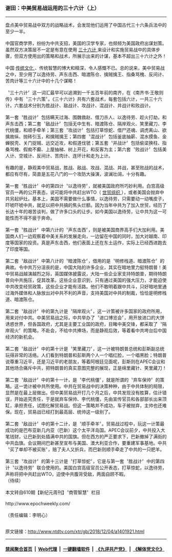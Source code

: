 ### 谢田：中美贸易战运用的三十六计（上）
------------------------

<div class="wysiwyg">
 盘点美中贸易战中双方的战略战术，会发现他们运用了中国古代三十六条兵法中的至少一半。
 <br/>
 <br/>
 中国官商学界，纷纷为中共支招，美国的汉学专家，也频频为美国政府出谋划策。虽然双方决策层不一定是有意在使用
 <a href="http://www.ntdtv.com/xtr/gb/articlelistbytag_三十六计.html" target="_blank">
  三十六计
 </a>
 来设计和实施贸易战中的具体步骤，但双方使用出的策略和战术，所展示出来的计谋，基本不超出三十六计之外！
 <br/>
 <br/>
 中国
 <a href="http://www.ntdtv.com/xtr/gb/articlelistbytag_传统文化.html" target="_blank">
  传统文化
 </a>
 、传统智慧的博大和精深，令人感慨不已。总的说来，美中贸易战之中，至少用了以逸待劳、声东击西、暗渡陈仓、擒贼擒王、指桑骂槐、反间计、苦肉计等三十六计中的十几个谋略！
 <br/>
 <br/>
 〝三十六计〞这一词汇最早可以追溯到一千五百年前的南齐，在《南齐书‧王敬则传》中有〝三十六策〞。《三十六计》共有六套战术，每套包括六计，一共三十六计。六套战术分别为胜战计、敌战计、攻战计、混战计、并战计和败战计。
 <br/>
 <br/>
 第一套〝胜战计〞包括瞒天过海、围魏救赵、借刀杀人、以逸待劳、趁火打劫，和声东击西；第二套〝敌战计〞包括无中生有、暗渡陈仓、隔岸观火、笑里藏刀、李代桃僵，和顺手牵羊；第三套〝攻战计〞包括打草惊蛇、借尸还魂、调虎离山、欲擒故纵、抛砖引玉，和擒贼擒王；第四套〝混战计〞包括釜底抽薪、混水摸鱼、金蝉脱壳、关门捉贼、远交近攻，和假道伐虢；第五套〝并战计〞包括偷梁换柱、指桑骂槐、假痴不癫、上屋抽梯、树上开花，和反客为主；第六套〝败战计〞包括美人计、空城计、反间计、苦肉计、连环计和走为上计。
 <br/>
 <br/>
 有趣的是，静观美中贸易战，胜战、敌战、攻战、混战、并战，甚至败战的战术，都应有尽有，简直是五花八门的一个攻防大操演，波澜壮阔，十分有趣。
 <br/>
 <br/>
 第一套〝胜战计〞中的第四计〝以逸待劳〞，就被美国政府所巧妙利用。白宫高级官员一再的公开表态，说可能将中共赶出WTO（
 <a href="http://www.ntdtv.com/xtr/gb/articlelistbytag_世贸组织.html" target="_blank">
  世贸组织
 </a>
 ），或者美国会抛弃中共另起炉灶。基本上，美国不需要做什么事情，以逸待劳，只需要动一动嘴皮子，吓唬吓唬中共，就足以把中共搞的焦头烂额。因为当年中共为了加入世贸，经历了长达十年的艰苦谈判，做了许多口头的让步。如今美国以逸待劳，让中共为这一可能性而不得不疲于奔命。
 <br/>
 <br/>
 第一套〝胜战计〞中第六计的〝声东击西〞，则是被美国商界高手们大加利用。美国商人们一边观察着中美关系的发展走向，一边留在中国的同时，加大对越南、印度等国家的投资。真是声东击西，他们表面上还在东土运作，实际上已经西进跑去了印度等国。
 <br/>
 <br/>
 第二套〝敌战计〞中第八计的〝暗渡陈仓〞，借用的是〝明修栈道、暗渡陈仓〞的典故。令中共万分沮丧的是，中国大陆的许多企业，其实在暗地里力挺特朗普！美中贸易战越演越烈之际，英国媒体披露说，大陆一些企业家支持特朗普，期待特朗普向中共施压，促其改革。这些企业意识到，只有通过美国的强大压力，才能迫使中共改变经贸政策，这些企业才能有活路。他们不敢明着跟中共斗，只好暗地里通过海外媒体和人脉放出对中共不利的声音，支持美国对中共的制裁，恰恰是明修栈道、暗渡陈仓。
 <br/>
 <br/>
 第二套〝敌战计〞中的第九计是〝隔岸观火〞，这一计策被许多国家的政府所用，用来对付中共。中美贸易战之际，中共举办了〝进口博览会〞，用开放进口的大饼诱惑世界，但各国政府，尤其是主要工业国的政府，目睹中美交锋，都采取了〝隔岸观火〞的策略，不赴会，不给中共捧场，而是静观后效，等着看中共垮台后中国经济的新机会。
 <br/>
 <br/>
 第二套〝敌战计〞中的第十计是〝笑里藏刀〞，这一计被特朗普总统和彭斯副总统玩得非常的活络。人们看到特朗普和彭斯两个人一个唱红脸，一个唱黑脸；特朗普说尊重习近平，还是习近平的老朋友，等着阿根廷见面呢，彭斯则在APEC会议和其他场合痛斥中共，把特朗普的真实意图完整的展现，正是绵里藏针、笑里藏刀！
 <br/>
 <br/>
 第二套〝敌战计〞中的第十一计，是〝李代桃僵〞，就是所谓的〝弃车保帅〞的策略。这一诡计被中共所使用。中共在贸易战中的决策种种，由于中共体制的局限，显然是在最上层做出。但中美贸易战开打几个月之后，中共发现没有胜算，估计错误，开始追究责任，于是就弃车保帅、李代桃僵，先由宣传官员和各部部长出来顶缸，承担责任，试图化解贸易战。但这一策略并不成功，车子被抛弃，主帅也还难保。现在，贸易战已经打到最高层、统帅这一级别了。
 <br/>
 <br/>
 第二套〝敌战计〞中的第十二计，是〝顺手牵羊〞。贸易战过程中，玩这一计策最成功的是巴布亚新几内亚（巴新）这个太平洋岛国。APEC会议前夕，中共投入大笔钱财，让巴新到处插满中共的国旗。但在西方的严正要求下，巴新撤掉了满街的中共血旗。会议期间巴新甚至宣布与美国、澳大利亚合作，要重建军事基地。中共〝买了单却不被买账〞，赔了夫人又折兵，而巴新则顺手牵走了中共的一只肥羊。
 <br/>
 <br/>
 第三套〝攻战计〞的第十三计是〝打草惊蛇〞，它是与第一套〝胜战计〞中的第四计〝以逸待劳〞联合使用的。美国白宫高级官员公开表态，打草惊蛇，以逸待劳，声称将把中共赶出WTO，迫使中共腹背受敌，两面自顾不暇。
 <br/>
 （待续）
 <br/>
 <br/>
 本文转自610期【新纪元周刊】〝商管智慧〞栏目
 <br/>
 <br/>
 http://www.epochweekly.com/
 <br/>
 <br/>
 （责任编辑：李明心）
</div>

<br/>原文链接：http://www.ntdtv.com/xtr/gb/2018/12/04/a1401921.html


------------------------
#### [禁闻聚合首页](https://github.com/gfw-breaker/banned-news/blob/master/README.md) &nbsp;|&nbsp; [Web代理](https://github.com/gfw-breaker/open-proxy/blob/master/README.md) &nbsp;|&nbsp; [一键翻墙软件](https://github.com/gfw-breaker/nogfw/blob/master/README.md) &nbsp;|&nbsp; [《九评共产党》](https://github.com/gfw-breaker/9ping.md/blob/master/README.md#九评之一评共产党是什么) &nbsp;|&nbsp; [《解体党文化》](https://github.com/gfw-breaker/jtdwh.md/blob/master/README.md#绪论)